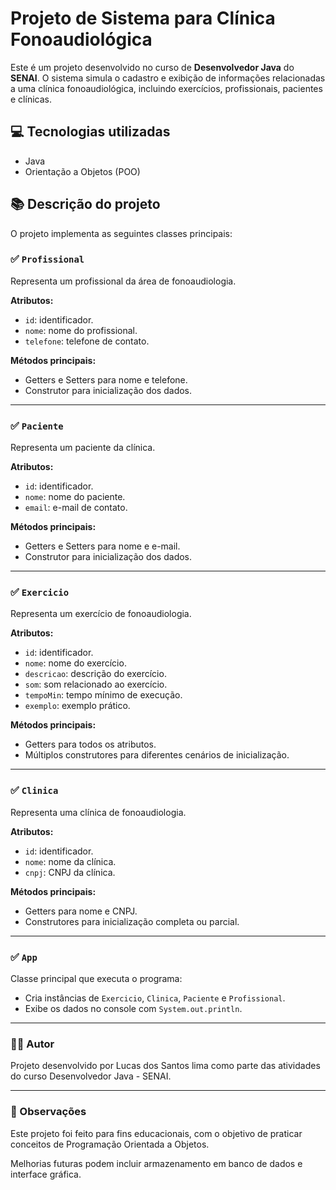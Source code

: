 
# Projeto de Sistema para Clínica Fonoaudiológica

Este é um projeto desenvolvido no curso de **Desenvolvedor Java** do **SENAI**. O sistema simula o cadastro e exibição de informações relacionadas a uma clínica fonoaudiológica, incluindo exercícios, profissionais, pacientes e clínicas.

## 💻 Tecnologias utilizadas

- Java
- Orientação a Objetos (POO)

## 📚 Descrição do projeto

O projeto implementa as seguintes classes principais:

### ✅ `Profissional`

Representa um profissional da área de fonoaudiologia.

**Atributos:**
- `id`: identificador.
- `nome`: nome do profissional.
- `telefone`: telefone de contato.

**Métodos principais:**
- Getters e Setters para nome e telefone.
- Construtor para inicialização dos dados.

---

### ✅ `Paciente`

Representa um paciente da clínica.

**Atributos:**
- `id`: identificador.
- `nome`: nome do paciente.
- `email`: e-mail de contato.

**Métodos principais:**
- Getters e Setters para nome e e-mail.
- Construtor para inicialização dos dados.

---

### ✅ `Exercicio`

Representa um exercício de fonoaudiologia.

**Atributos:**
- `id`: identificador.
- `nome`: nome do exercício.
- `descricao`: descrição do exercício.
- `som`: som relacionado ao exercício.
- `tempoMin`: tempo mínimo de execução.
- `exemplo`: exemplo prático.

**Métodos principais:**
- Getters para todos os atributos.
- Múltiplos construtores para diferentes cenários de inicialização.

---

### ✅ `Clinica`

Representa uma clínica de fonoaudiologia.

**Atributos:**
- `id`: identificador.
- `nome`: nome da clínica.
- `cnpj`: CNPJ da clínica.

**Métodos principais:**
- Getters para nome e CNPJ.
- Construtores para inicialização completa ou parcial.

---

### ✅ `App`

Classe principal que executa o programa:

- Cria instâncias de `Exercicio`, `Clinica`, `Paciente` e `Profissional`.
- Exibe os dados no console com `System.out.println`.

---

### 👨‍🎓 Autor
Projeto desenvolvido por Lucas dos Santos lima como parte das atividades do curso Desenvolvedor Java - SENAI.

---

### 📌 Observações
Este projeto foi feito para fins educacionais, com o objetivo de praticar conceitos de Programação Orientada a Objetos.

Melhorias futuras podem incluir armazenamento em banco de dados e interface gráfica.
